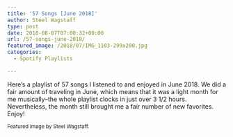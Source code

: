 ```yaml
---
title: '57 Songs [June 2018]'
author: Steel Wagstaff
type: post
date: 2018-08-07T07:00:32+00:00
url: /57-songs-june-2018/
featured_image: /2018/07/IMG_1103-299x200.jpg
categories:
  - Spotify Playlists

---
```

Here&#8217;s a playlist of 57 songs I listened to and enjoyed in June 2018. We did a fair amount of traveling in June, which means that it was a light month for me musically&#8211;the whole playlist clocks in just over 3 1/2 hours. Nevertheless, the month still brought me a fair number of new favorites. Enjoy!



<small>Featured image by Steel Wagstaff.</small>